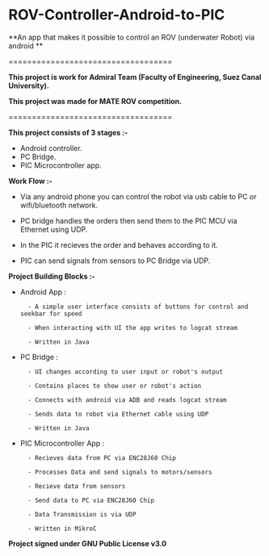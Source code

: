 # ROV-Controller-Android-to-PIC

**An app that makes it possible to control an ROV (underwater Robot) via android **

===================================

**This project is work for Admiral Team (Faculty of Engineering, Suez Canal University).**

**This project was made for MATE ROV competition.**

===================================

**This project consists of 3 stages :-**

   - Android controller.
   - PC Bridge.
   - PIC Microcontroller app.

**Work Flow :-**

- Via any android phone you can control the robot via usb cable to PC or wifi/bluetooth network.

- PC bridge handles the orders then send them to the PIC MCU via Ethernet using UDP.

- In the PIC it recieves the order and behaves according to it.

- PIC can send signals from sensors to PC Bridge via UDP.


**Project Building Blocks :-**

- Android App :

        - A simple user interface consists of buttons for control and seekbar for speed

        - When interacting with UI the app writes to logcat stream
        
        - Written in Java

- PC Bridge :

        - UI changes according to user input or robot's output
        
        - Contains places to show user or robot's action

        - Connects with android via ADB and reads logcat stream

        - Sends data to robot via Ethernet cable using UDP

        - Written in Java 

- PIC Microcontroller App :

        - Recieves data from PC via ENC28J60 Chip
        
        - Processes Data and send signals to motors/sensors
        
        - Recieve data from sensors
        
        - Send data to PC via ENC28J60 Chip 
       
        - Data Transmission is via UDP
       
        - Written in MikroC
        

**Project signed under GNU Public License v3.0**
